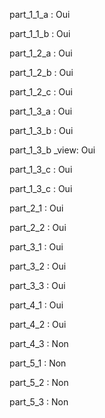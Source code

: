 part_1_1_a : Oui

part_1_1_b : Oui

part_1_2_a : Oui

part_1_2_b : Oui

part_1_2_c : Oui

part_1_3_a : Oui

part_1_3_b : Oui

part_1_3_b _view: Oui

part_1_3_c : Oui

part_1_3_c : Oui

part_2_1 : Oui

part_2_2 : Oui

part_3_1 : Oui

part_3_2 : Oui

part_3_3 : Oui

part_4_1 : Oui

part_4_2 : Oui

part_4_3 : Non

part_5_1 : Non

part_5_2 : Non

part_5_3 : Non
